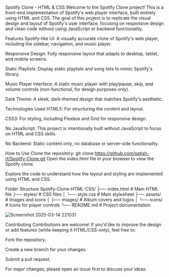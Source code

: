 Spotify Clone - HTML & CSS
Welcome to the Spotify Clone project! This is a front-end implementation of Spotify's web player interface, built entirely using HTML and CSS. The goal of this project is to replicate the visual design and layout of Spotify's user interface, focusing on responsive design and clean code without using JavaScript or backend functionality.

Features
Spotify-like UI: A visually accurate clone of Spotify's web player, including the sidebar, navigation, and music player.

Responsive Design: Fully responsive layout that adapts to desktop, tablet, and mobile screens.

Static Playlists: Display static playlists and song lists to mimic Spotify's library.

Music Player Interface: A static music player with play/pause, skip, and volume controls (non-functional, for design purposes only).

Dark Theme: A sleek, dark-themed design that matches Spotify's aesthetic.

Technologies Used
HTML5: For structuring the content and layout.

CSS3: For styling, including Flexbox and Grid for responsive design.

No JavaScript: This project is intentionally built without JavaScript to focus on HTML and CSS skills.

No Backend: Static content only, no database or server-side functionality.

How to Use
Clone the repository:
git clone https://github.com/satish-rt/Spotify-Clone.git
Open the index.html file in your browser to view the Spotify clone.

Explore the code to understand how the layout and styling are implemented using HTML and CSS.

Folder Structure
Spotify-Clone-HTML-CSS/
├── index.html          # Main HTML file
├── styles/             # CSS files
│   └── style.css       # Main stylesheet
├── assets/             # Images and icons
│   ├── images/         # Album covers and logos
│   └── icons/          # Icons for player controls
└── README.md           # Project documentation

![Screenshot 2025-03-14 221031](https://github.com/user-attachments/assets/8699bfd4-f8cd-4c2c-a299-65a349af3ed7)

Contributing
Contributions are welcome! If you'd like to improve the design or add features (while keeping it HTML/CSS-only), feel free to:

Fork the repository.

Create a new branch for your changes.

Submit a pull request.

For major changes, please open an issue first to discuss your ideas.
